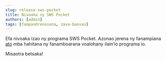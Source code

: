 ```yaml
---
slug: release-sws-pocket
title: Nivoaka ny SWS Pocket
authors: [admin]
tags: [fampandrenesana, zava-baovao]
---
```


Efa nivoaka izao ny programa SWS Pocket. Azonao jerena ny fanampiana [ato](/docs/faq/students/setup-sws-pocket) mba hahitana ny fanamboarana voalohany ilain’io programa io.

Misaotra betsaka!

